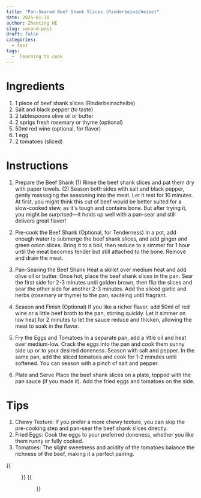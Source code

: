 ```yaml
---
title: "Pan-Seared Beef Shank Slices (Rinderbeinscheibe)"
date: 2025-01-10
author: Zhenting HE
slug: second-post
draft: false
categories:
  - test
tags:
  -  learning to cook
---
```

# Ingredients
1. 1 piece of beef shank slices (Rinderbeinscheibe)
2. Salt and black pepper (to taste)
3. 2 tablespoons olive oil or butter
4. 2 sprigs fresh rosemary or thyme (optional)
5. 50ml red wine (optional, for flavor)
6. 1 egg
7. 2 tomatoes (sliced)

# Instructions
1. Prepare the Beef Shank
   (1) Rinse the beef shank slices and pat them dry with paper towels.
   (2) Season both sides with salt and black pepper, gently massaging the seasoning into the meat. Let it rest for 10 minutes.
At first, you might think this cut of beef would be better suited for a slow-cooked stew, as it's tough and contains bone. But after trying it, you might be surprised—it holds up well with a pan-sear and still delivers great flavor!


2. Pre-cook the Beef Shank (Optional, for Tenderness)
In a pot, add enough water to submerge the beef shank slices, and add ginger and green onion slices.
Bring it to a boil, then reduce to a simmer for 1 hour until the meat becomes tender but still attached to the bone. Remove and drain the meat.
3. Pan-Searing the Beef Shank
Heat a skillet over medium heat and add olive oil or butter. Once hot, place the beef shank slices in the pan.
Sear the first side for 2-3 minutes until golden brown, then flip the slices and sear the other side for another 2-3 minutes.
Add the sliced garlic and herbs (rosemary or thyme) to the pan, sautéing until fragrant.
4. Season and Finish (Optional)
If you like a richer flavor, add 50ml of red wine or a little beef broth to the pan, stirring quickly.
Let it simmer on low heat for 2 minutes to let the sauce reduce and thicken, allowing the meat to soak in the flavor.
5. Fry the Eggs and Tomatoes
In a separate pan, add a little oil and heat over medium-low.
Crack the eggs into the pan and cook them sunny side up or to your desired doneness. Season with salt and pepper.
In the same pan, add the sliced tomatoes and cook for 1-2 minutes until softened. You can season with a pinch of salt and pepper.
6. Plate and Serve
Place the beef shank slices on a plate, topped with the pan sauce (if you made it).
Add the fried eggs and tomatoes on the side.
# Tips
1. Chewy Texture: If you prefer a more chewy texture, you can skip the pre-cooking step and pan-sear the beef shank slices directly.
2. Fried Eggs: Cook the eggs to your preferred doneness, whether you like them runny or fully cooked.
3. Tomatoes: The slight sweetness and acidity of the tomatoes balance the richness of the beef, making it a perfect pairing.

{{<figure src="/images/Recipe/2025-01-10（1）.jpg" title="Freshly Prepared Food" width="360">}}
{{<figure src="/images/Recipe/2025-01-10（2）.jpg" title="Secondary Processed Food" width="360">}}
